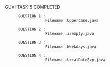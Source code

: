 GUVI TASK-5
          COMPLETED 

          QUESTION 1 :
                      Filename :Uppercase.java
                                
          QUESTION 2 :
                      Filename :isempty.java
                               
          QUESTION 3 :
                      Filename :Weekdays.java

          QUESTION 4 :
                      Filename :LocalDateExp.java


